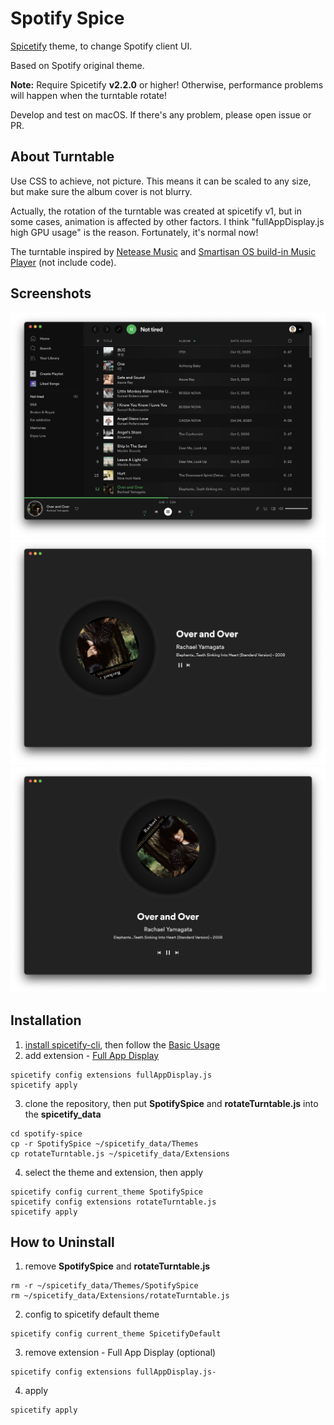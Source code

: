 # Spotify Spice

[Spicetify](https://github.com/khanhas/spicetify-cli) theme, to change Spotify client UI.

Based on Spotify original theme.

**Note:** Require Spicetify **v2.2.0** or higher! Otherwise, performance problems will happen when the turntable rotate!

Develop and test on macOS. If there's any problem, please open issue or PR.

## About Turntable

Use CSS to achieve, not picture. This means it can be scaled to any size, but make sure the album cover is not blurry.

Actually, the rotation of the turntable was created at spicetify v1, but in some cases, animation is affected by other factors. I think "fullAppDisplay.js high GPU usage" is the reason. Fortunately, it's normal now!

The turntable inspired by [Netease Music](https://music.163.com) and [Smartisan OS build-in Music Player](https://www.smartisan.com/os/#/beauty) (not include code).

## Screenshots

<div align="center">
  <img src="screenshots/spotify_spice.png" alt="spotify spice">
</div>
<div align="center">
  <img src="screenshots/full_app_display.png" alt="full app display">
</div>
<div align="center">
  <img src="screenshots/full_app_display_vertical_mode.png" alt="full app display">
</div>

## Installation

1. [install spicetify-cli](https://github.com/khanhas/spicetify-cli/wiki/Installation), then follow the [Basic Usage](https://github.com/khanhas/spicetify-cli/wiki/Basic-Usage)
2. add extension - [Full App Display](https://github.com/khanhas/spicetify-cli/wiki/Extensions#full-app-display)

```shell
spicetify config extensions fullAppDisplay.js
spicetify apply
```

3. clone the repository, then put **SpotifySpice** and **rotateTurntable.js** into the **spicetify_data**

```shell
cd spotify-spice
cp -r SpotifySpice ~/spicetify_data/Themes
cp rotateTurntable.js ~/spicetify_data/Extensions
```

4. select the theme and extension, then apply

```shell
spicetify config current_theme SpotifySpice
spicetify config extensions rotateTurntable.js
spicetify apply
```

## How to Uninstall

1. remove **SpotifySpice** and **rotateTurntable.js**

```shell
rm -r ~/spicetify_data/Themes/SpotifySpice
rm ~/spicetify_data/Extensions/rotateTurntable.js
```

2. config to spicetify default theme

```shell
spicetify config current_theme SpicetifyDefault
```

3. remove extension - Full App Display (optional)
```shell
spicetify config extensions fullAppDisplay.js-
```

4. apply
```shell
spicetify apply
```
